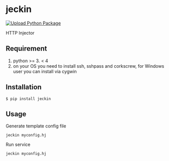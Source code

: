 # jeckin
[![Upload Python Package](https://github.com/aarestu/jeckin/actions/workflows/python-publish.yml/badge.svg)](https://github.com/aarestu/jeckin/actions/workflows/python-publish.yml)

HTTP Injector

## Requirement
1. python >= 3. < 4
2. on your OS you need to install ssh, sshpass and corkscrew, for Windows user you can install via cygwin

## Installation
```
$ pip install jeckin
```

## Usage
Generate template config file
```
jeckin myconfig.hj
```

Run service
```
jeckin myconfig.hj
```